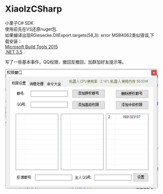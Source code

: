 # XiaolzCSharp
小栗子C# SDK  
使用前先在VS还原nuget包.    
如果编译出现RGiesecke.DllExport.targets(58,3): error MSB4062类似错误,下载安装：  
[Microsoft Build Tools 2015](https://www.microsoft.com/en-us/download/details.aspx?id=48159)  
[.NET 3.5](https://www.microsoft.com/en-us/download/details.aspx?id=21) .    

写了一些基本事件，QQ权限，撤回反撤回，加群加好友提示等。

![image](https://github.com/laomms/XiaolzCSharp/blob/master/admin.png)   




